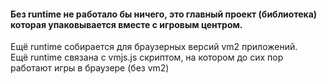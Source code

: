 #### Без runtime не работало бы ничего, это главный проект (библиотека) которая упаковывается вместе с игровым центром.  
Ещё runtime собирается для браузерных версий vm2 приложений.  
Ещё runtime связана с vmjs.js скриптом, на котором до сих пор работают игры в браузере (без vm2)
